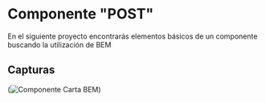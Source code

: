 # Componente "POST"

En el siguiente proyecto encontrarás elementos básicos de un componente buscando la utilización de BEM

## Capturas

(![Componente Carta BEM](https://github.com/MauricioTRP/Ejemplos_M3_G11/blob/main/BEM/POST_BEM/Capturas/Captura%20de%20pantalla%202024-07-05%20214040.png))
